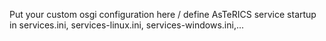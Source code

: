 Put your custom osgi configuration here / define AsTeRICS service startup in services.ini, services-linux.ini, services-windows.ini,...